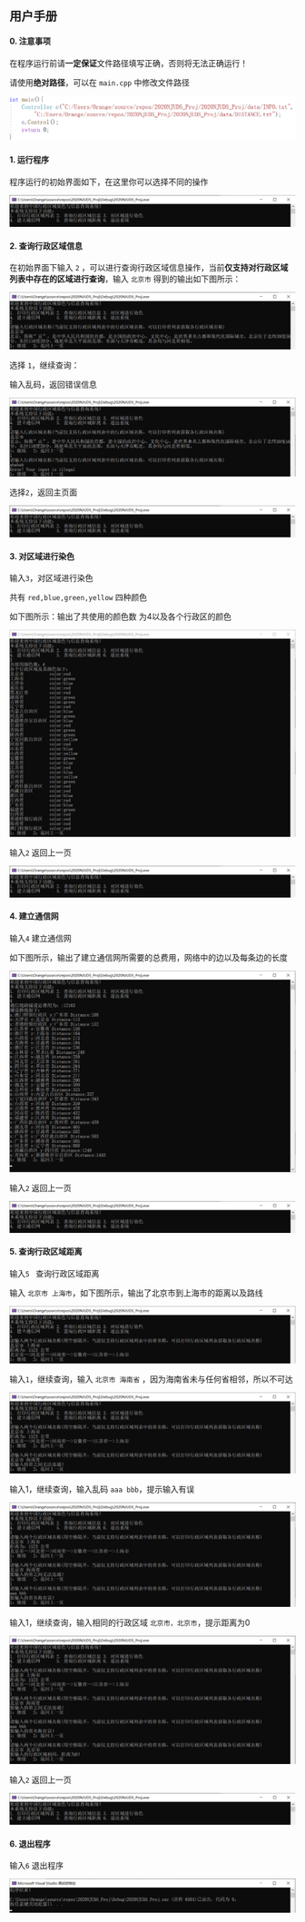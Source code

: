 ## 用户手册

#### 0. 注意事项

在程序运行前请**一定保证**文件路径填写正确，否则将无法正确运行！

请使用**绝对路径**，可以在 `main.cpp`  中修改文件路径

![image-20200720092159322](./pics/image-20200720092159322.png)

#### 1. 运行程序

程序运行的初始界面如下，在这里你可以选择不同的操作

![image-20200720092840805](./pics/image-20200720092840805.png)

#### 2. 查询行政区域信息

在初始界面下输入 `2` ，可以进行查询行政区域信息操作，当前**仅支持对行政区域列表中存在的区域进行查询**，输入 `北京市` 得到的输出如下图所示：

![image-20200720093049516](./pics/image-20200720093049516.png)

选择 `1`，继续查询：

输入乱码，返回错误信息

![image-20200720093117254](./pics/image-20200720093117254.png)

选择`2`，返回主页面

![image-20200720092840805](./pics/image-20200720092840805.png)

#### 3. 对区域进行染色

输入`3`，对区域进行染色

共有 `red,blue,green,yellow` 四种颜色

如下图所示：输出了共使用的颜色数 为4以及各个行政区的颜色

![image-20200720093155408](./pics/image-20200720093155408.png)

输入`2` 返回上一页

![image-20200720092840805](./pics/image-20200720092840805.png)

#### 4. 建立通信网

输入`4` 建立通信网

如下图所示，输出了建立通信网所需要的总费用，网络中的边以及每条边的长度

![image-20200720093357477](./pics/image-20200720093357477.png)

输入`2` 返回上一页

![image-20200720092840805](./pics/image-20200720092840805.png)

#### 5. 查询行政区域距离

输入`5 ` 查询行政区域距离

输入 `北京市 上海市`，如下图所示，输出了北京市到上海市的距离以及路线

![image-20200720105831280](./pics/image-20200720105831280.png)

输入`1`，继续查询，输入 `北京市 海南省` ，因为海南省未与任何省相邻，所以不可达

![image-20200720110141650](./pics/image-20200720110141650.png)

输入1，继续查询，输入乱码 `aaa bbb`，提示输入有误

![image-20200720110203360](./pics/image-20200720110203360.png)

输入1，继续查询，输入相同的行政区域 `北京市，北京市`，提示距离为0

![image-20200720110247646](./pics/image-20200720110247646.png)

输入`2` 返回上一页

![image-20200720092840805](./pics/image-20200720092840805.png)

#### 6. 退出程序

输入`6` 退出程序

![image-20200720094334982](./pics/image-20200720094334982.png)